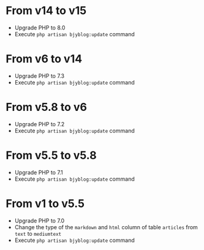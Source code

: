 # From v14 to v15
- Upgrade PHP to 8.0
- Execute `php artisan bjyblog:update` command

# From v6 to v14
- Upgrade PHP to 7.3
- Execute `php artisan bjyblog:update` command

# From v5.8 to v6
- Upgrade PHP to 7.2
- Execute `php artisan bjyblog:update` command

# From v5.5 to v5.8
- Upgrade PHP to 7.1
- Execute `php artisan bjyblog:update` command

# From v1 to v5.5
- Upgrade PHP to 7.0
- Change the type of the `markdown` and `html` column of table `articles` from `text` to `mediumtext`
- Execute `php artisan bjyblog:update` command
